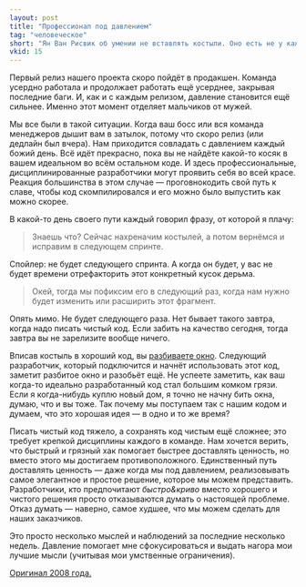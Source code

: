 ```yaml
---
layout: post
title: "Профессионал под давлением"
tag: "человеческое"
short: "Ян Ван Рисвик об умении не вставлять костыли. Оно есть не у каждого."
vkid: 15
---
```

Первый релиз нашего проекта скоро пойдёт в продакшен. Команда усердно работала и продолжает работать ещё усерднее,
закрывая последние баги. И, как и с каждым релизом, давление становится ещё сильнее. Именно этот момент отделяет мальчиков от мужей.

Мы все были в такой ситуации. Когда ваш босс или вся команда менеджеров дышит вам в затылок, потому что скоро релиз
(или дедлайн был вчера). Нам приходится совладать с давлением каждый божий день. Всё идёт прекрасно, пока вы не найдёте
какой-то косяк в вашем идеальном во всём остальном коде. И здесь профессиональные, дисциплинированные разработчики могут
проявить себя во всей красе. Реакция большинства в этом случае — проговнокодить свой путь к славе, чтобы код
скомпилировался и его можно было выпустить как можно скорее.

В какой-то день своего пути каждый говорил фразу, от которой я плачу:

> Знаешь что? Сейчас нахреначим костылей, а потом вернёмся и исправим в следующем спринте.

Спойлер: не будет следующего спринта. А когда он будет, у вас не будет времени отрефакторить этот конкретный кусок дерьма.

> Окей, тогда мы пофиксим его в следующий раз, когда нам нужно будет изменить или расширить этот фрагмент.

Опять мимо. Не будет следующего раза. Нет бывает такого завтра, когда надо писать чистый код. Если забить на качество сегодня, тогда завтра вы не зарелизите вообще ничего.

Вписав костыль в хороший код, вы [разбиваете окно](http://en.wikipedia.org/wiki/Parable_of_the_broken_window). Следующий разработчик, который подключится и начнёт использовать этот код,
заметит разбитое окно и разобьёт ещё. Не успеете заметить, как ваш когда-то идеально разработанный код стал большим комком грязи.
Если я когда-нибудь куплю новый дом, я точно не начну бить окна, думаю, что и вы тоже. Так почему мы поступаем так с нашим
кодом и думаем, что это хорошая идея — в одно и то же время?

Писать чистый код тяжело, а сохранять код чистым ещё сложнее; это требует крепкой дисциплины каждого
в команде. Нам хочется верить, что быстрый и грязный хак помогает быстрее доставлять ценность, но вместо этого мы
достигаем противоположного. Единственный путь доставлять ценность — даже когда мы под давлением, реализовывать самое
элегантное и простое решение, которое мы можем представить. Разработчики, кто предпочитают *быстро&криво* вместо 
хорошего и чистого решения просто отказываются думать о настоящей проблеме. Отказ думать — наверно, самое худшее,
что мы можем сделать для наших заказчиков.


Это просто несколько мыслей и наблюдений за последние несколько недель. Давление помогает мне сфокусироваться и выдать
нагора мои лучшие мысли (учитывая мои умственные ограничения).

[Оригинал 2008 года.](http://janvanryswyck.com/2008/11/professional-under-pressure.html)

